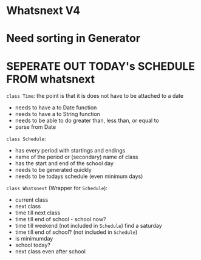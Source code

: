 # Whatsnext V4

# Need sorting in Generator
# SEPERATE OUT TODAY's SCHEDULE FROM whatsnext

`class Time`: the point is that it is does not have to be attached to a date
- needs to have a to Date function
- needs to have a to String function
- needs to be able to do greater than, less than, or equal to
- parse from Date

`class Schedule`:
- has every period with startings and endings
- name of the period or (secondary) name of class
- has the start and end of the school day
- needs to be generated quickly
- needs to be todays schedule (even minimum days)

`class Whatsnext` (Wrapper for `Schedule`):
- current class
- next class
- time till next class
- time till end of school - school now?
- time till weekend (not included in `Schedule`) find a saturday
- time till end of school? (not included in `Schedule`)
- is minimumday
- school today?
- next class even after school
